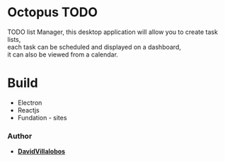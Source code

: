 # Octopus TODO

TODO list Manager, this desktop application will allow you to create task lists,  
each task can be scheduled and displayed on a dashboard,    
it can also be viewed from a calendar.   
# Build

* Electron  
* Reactjs
* Fundation - sites

### Author 

* **[DavidVillalobos](https://github.com/DavidVillalobos)** 

